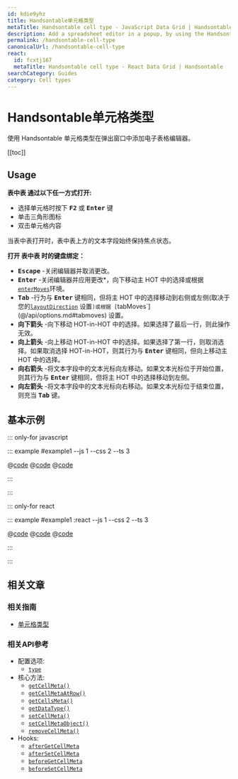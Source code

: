 ```yaml
---
id: kdie9yhz
title: Handsontable单元格类型
metaTitle: Handsontable cell type - JavaScript Data Grid | Handsontable
description: Add a spreadsheet editor in a popup, by using the Handsontable cell type.
permalink: /handsontable-cell-type
canonicalUrl: /handsontable-cell-type
react:
  id: fcxtj167
  metaTitle: Handsontable cell type - React Data Grid | Handsontable
searchCategory: Guides
category: Cell types
---
```


# Handsontable单元格类型

使用 Handsontable 单元格类型在弹出窗口中添加电子表格编辑器。

[[toc]]

## Usage

**表中表 通过以下任一方式打开:**

- 选择单元格时按下 <kbd>**F2**</kbd> 或 <kbd>**Enter**</kbd> 键
- 单击三角形图标
- 双击单元格内容

当表中表打开时，表中表上方的文本字段始终保持焦点状态。

**打开 表中表 时的键盘绑定：**

- <kbd>**Escape**</kbd> -关闭编辑器并取消更改。
- <kbd>**Enter**</kbd> -关闭编辑器并应用更改\*，向下移动主 HOT 中的选择或根据 [`enterMoves`](@/api/options.md#enterMoves)环境。
- <kbd>**Tab**</kbd> -行为与 <kbd>**Enter**</kbd> 键相同，但将主 HOT 中的选择移动到右侧或左侧(取决于您的[`layoutDirection`](@/api/options.md#layoutdirection) 设置`)或根据 [`tabMoves`](@/api/options.md#tabmoves) 设置。
- <kbd>**向下箭头**</kbd> -向下移动 HOT-in-HOT 中的选择。如果选择了最后一行，则此操作无效。
- <kbd>**向上箭头**</kbd> -向上移动 HOT-in-HOT 中的选择。如果选择了第一行，则取消选择。如果取消选择 HOT-in-HOT，则其行为与 <kbd>**Enter**</kbd> 键相同，但向上移动主 HOT 中的选择。
- <kbd>**向右箭头**</kbd> -将文本字段中的文本光标向左移动。如果文本光标位于开始位置，则其行为与 <kbd>**Enter**</kbd> 键相同，但将主 HOT 中的选择移动到左侧。
- <kbd>**向左箭头**</kbd> -将文本字段中的文本光标向右移动。如果文本光标位于结束位置，则充当 <kbd>**Tab**</kbd> 键。

## 基本示例

::: only-for javascript

::: example #example1 --js 1 --css 2 --ts 3

@[code](@/content/guides/cell-types/handsontable-cell-type/javascript/example1.js)
@[code](@/content/guides/cell-types/handsontable-cell-type/javascript/example1.css)
@[code](@/content/guides/cell-types/handsontable-cell-type/javascript/example1.ts)

:::

:::

::: only-for react

::: example #example1 :react --js 1 --css 2 --ts 3

@[code](@/content/guides/cell-types/handsontable-cell-type/react/example1.jsx)
@[code](@/content/guides/cell-types/handsontable-cell-type/react/example1.css)
@[code](@/content/guides/cell-types/handsontable-cell-type/react/example1.tsx)

:::

:::

## 相关文章

### 相关指南

- [单元格类型](@/guides/cell-types/cell-type/cell-type.md)

### 相关API参考

- 配置选项:
  - [`type`](@/api/options.md#type)
- 核心方法:
  - [`getCellMeta()`](@/api/core.md#getcellmeta)
  - [`getCellMetaAtRow()`](@/api/core.md#getcellmetaatrow)
  - [`getCellsMeta()`](@/api/core.md#getcellsmeta)
  - [`getDataType()`](@/api/core.md#getdatatype)
  - [`setCellMeta()`](@/api/core.md#setcellmeta)
  - [`setCellMetaObject()`](@/api/core.md#setcellmetaobject)
  - [`removeCellMeta()`](@/api/core.md#removecellmeta)
- Hooks:
  - [`afterGetCellMeta`](@/api/hooks.md#aftergetcellmeta)
  - [`afterSetCellMeta`](@/api/hooks.md#aftersetcellmeta)
  - [`beforeGetCellMeta`](@/api/hooks.md#beforegetcellmeta)
  - [`beforeSetCellMeta`](@/api/hooks.md#beforesetcellmeta)
